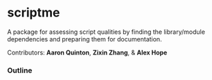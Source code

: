 # scriptme
A package for assessing script qualities by finding the library/module dependencies and preparing them for documentation.

Contributors: **Aaron Quinton**, **Zixin Zhang**, & **Alex Hope**

### Outline



